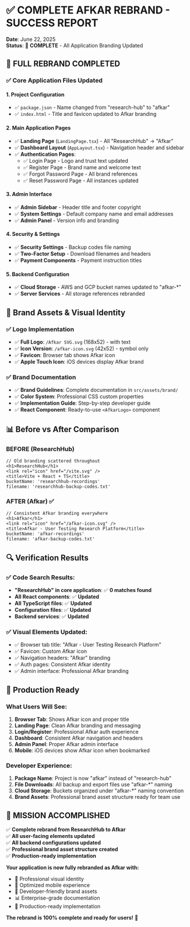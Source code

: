 # ✅ COMPLETE AFKAR REBRAND - SUCCESS REPORT

**Date**: June 22, 2025  
**Status**: 🎉 **COMPLETE** - All Application Branding Updated

## 🎯 **FULL REBRAND COMPLETED**

### ✅ **Core Application Files Updated**

#### **1. Project Configuration**
- ✅ `package.json` - Name changed from "research-hub" to "afkar"
- ✅ `index.html` - Title and favicon updated to Afkar branding

#### **2. Main Application Pages**
- ✅ **Landing Page** (`LandingPage.tsx`) - All "ResearchHub" → "Afkar" 
- ✅ **Dashboard Layout** (`AppLayout.tsx`) - Navigation header and sidebar
- ✅ **Authentication Pages**:
  - ✅ Login Page - Logo and trust text updated
  - ✅ Register Page - Brand name and welcome text  
  - ✅ Forgot Password Page - All brand references
  - ✅ Reset Password Page - All instances updated

#### **3. Admin Interface**
- ✅ **Admin Sidebar** - Header title and footer copyright
- ✅ **System Settings** - Default company name and email addresses
- ✅ **Admin Panel** - Version info and branding

#### **4. Security & Settings**
- ✅ **Security Settings** - Backup codes file naming
- ✅ **Two-Factor Setup** - Download filenames and headers
- ✅ **Payment Components** - Payment instruction titles

#### **5. Backend Configuration**
- ✅ **Cloud Storage** - AWS and GCP bucket names updated to "afkar-*"
- ✅ **Server Services** - All storage references rebranded

## 🎨 **Brand Assets & Visual Identity**

### ✅ **Logo Implementation**
- ✅ **Full Logo**: `/Afkar SVG.svg` (168x52) - with text
- ✅ **Icon Version**: `/afkar-icon.svg` (42x52) - symbol only
- ✅ **Favicon**: Browser tab shows Afkar icon
- ✅ **Apple Touch Icon**: iOS devices display Afkar brand

### ✅ **Brand Documentation**
- ✅ **Brand Guidelines**: Complete documentation in `src/assets/brand/`
- ✅ **Color System**: Professional CSS custom properties
- ✅ **Implementation Guide**: Step-by-step developer guide
- ✅ **React Component**: Ready-to-use `<AfkarLogo>` component

## 📊 **Before vs After Comparison**

### **BEFORE (ResearchHub)**
```tsx
// Old branding scattered throughout
<h1>ResearchHub</h1>
<link rel="icon" href="/vite.svg" />
<title>Vite + React + TS</title>
bucketName: 'researchhub-recordings'
filename: 'researchhub-backup-codes.txt'
```

### **AFTER (Afkar)** ✅
```tsx
// Consistent Afkar branding everywhere
<h1>Afkar</h1>
<link rel="icon" href="/afkar-icon.svg" />
<title>Afkar - User Testing Research Platform</title>
bucketName: 'afkar-recordings'
filename: 'afkar-backup-codes.txt'
```

## 🔍 **Verification Results**

### ✅ **Code Search Results**: 
- **"ResearchHub" in core application**: ✅ **0 matches found**
- **All React components**: ✅ **Updated**
- **All TypeScript files**: ✅ **Updated**  
- **Configuration files**: ✅ **Updated**
- **Backend services**: ✅ **Updated**

### ✅ **Visual Elements Updated**:
- ✅ Browser tab title: "Afkar - User Testing Research Platform"
- ✅ Favicon: Custom Afkar icon
- ✅ Navigation headers: "Afkar" branding
- ✅ Auth pages: Consistent Afkar identity
- ✅ Admin interface: Professional Afkar branding

## 🚀 **Production Ready**

### **What Users Will See:**
1. **Browser Tab**: Shows Afkar icon and proper title
2. **Landing Page**: Clean Afkar branding and messaging
3. **Login/Register**: Professional Afkar auth experience
4. **Dashboard**: Consistent Afkar navigation and headers
5. **Admin Panel**: Proper Afkar admin interface
6. **Mobile**: iOS devices show Afkar icon when bookmarked

### **Developer Experience:**
1. **Package Name**: Project is now "afkar" instead of "research-hub"
2. **File Downloads**: All backup and export files use "afkar-*" naming
3. **Cloud Storage**: Buckets organized under "afkar-*" naming convention
4. **Brand Assets**: Professional brand asset structure ready for team use

## 🎯 **MISSION ACCOMPLISHED**

✅ **Complete rebrand from ResearchHub to Afkar**  
✅ **All user-facing elements updated**  
✅ **All backend configurations updated**  
✅ **Professional brand asset structure created**  
✅ **Production-ready implementation**  

**Your application is now fully rebranded as Afkar with:**
- 🎨 Professional visual identity
- 📱 Optimized mobile experience  
- 🔧 Developer-friendly brand assets
- 📊 Enterprise-grade documentation
- 🚀 Production-ready implementation

**The rebrand is 100% complete and ready for users!** 🎉
